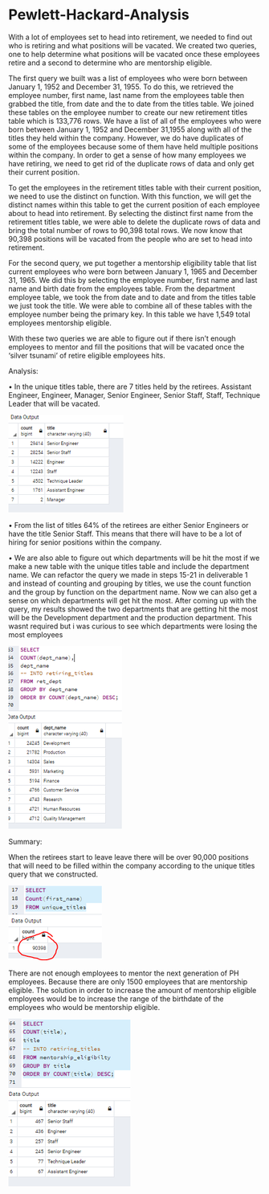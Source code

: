 # Pewlett-Hackard-Analysis

With a lot of employees set to head into retirement, we needed to find out who is retiring and what positions will be vacated.  We created two queries, one to help determine what positions will be vacated once these employees retire and a second to determine who are mentorship eligible. 

The first query we built was a list of employees who were born between January 1, 1952 and December 31, 1955. To do this, we retrieved the employee number, first name, last name from the employees table then grabbed the title, from date and the to date from the titles table. We joined these tables on the employee number to create our new retirement titles table which is 133,776 rows. We have a list of all of the employees who were born between January 1, 1952 and December 31,1955 along with all of the titles they held within the company. However, we do have duplicates of some of the employees because some of them have held multiple positions within the company. In order to get a sense of how many employees we have retiring, we need to get rid of the duplicate rows of data and only get their current position. 

To get the employees in the retirement titles table with their current position, we need to use the distinct on function. With this function, we will get the distinct names within this table to get the current position of each employee about to head into retirement. By selecting the distinct first name from the retirement titles table, we were able to delete the duplicate rows of data and bring the total number of rows to 90,398 total rows. We now know that 90,398 positions will be vacated from the people who are set to head into retirement. 

For the second query, we put together a mentorship eligibility table that list current employees who were born between January 1, 1965 and December 31, 1965. We did this by selecting the employee number, first name and last name and birth date from the employees table. From the department employee table, we took the from date and to date and from the titles table we just took the title. We were able to combine all of these tables with the employee number being the primary key. In this table we have 1,549 total employees mentorship eligible. 

With these two queries we are able to figure out if there isn’t  enough employees to mentor and fill the positions that will be vacated once the ‘silver tsunami’ of retire eligible employees hits. 

Analysis:


•	In the unique titles table, there are 7 titles held by the retirees. Assistant Engineer, Engineer, Manager, Senior Engineer, Senior Staff, Staff, Technique Leader that will be vacated. 

![](Resources/Retire%20eligible%20by%20title.PNG)

•	From the list of titles 64% of the retirees are either Senior Engineers or have the title Senior Staff.  This means that there will have to be a lot of hiring for senior positions within the company.


•	We are also able to figure out which departments will be hit the most  if we make a new table with the unique titles table and include the department name. We can refactor the query we made in steps 15-21 in deliverable 1 and instead of counting and grouping by titles, we use the count function and the group by function on the department name. Now we can also get a sense on which departments will get hit the most. After coming up with the query,  my results showed the two departments that are getting hit the most will be the Development department and the production department. This wasnt required but i was curious to see which departments were losing the most employees

 ![](Resources/retiremnt_by_dept.PNG)

Summary:


When the retirees start to leave leave there will be over 90,000 positions that will need to be filled within the company according to the unique titles query that we constructed. 

![](Resources/Count%20unique%20titles.PNG)


There are not enough employees to mentor the next generation of PH employees. Because there are only 1500 employees that are mentorship eligible. The solution in order to increase the amount of mentorship eligible employees would be to increase the range of the birthdate of the employees who would be mentorship eligible. 

![](Resources/Mentorship%20titles.PNG)
